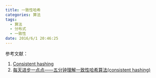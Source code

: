 ```yaml
---
title: 一致性哈希
categories: 算法
tags: 
  - 算法
  - 分布式
  - 一致性
date: 2016/6/1 20:46:25
---
```



参考文献：

1. [Consistent hashing](http://www.codeproject.com/Articles/56138/Consistent-hashing)
2. [每天进步一点点——五分钟理解一致性哈希算法(consistent hashing)](http://blog.csdn.net/cywosp/article/details/23397179/)